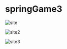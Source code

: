 # springGame3


![site](https://github.com/DEVspolaor/springGame3/assets/133894740/7d4d87a7-670e-4054-9c44-e824324a7764)




![site2](https://github.com/DEVspolaor/springGame3/assets/133894740/3aa9272a-9b40-44ad-8d3b-d4802438e2e1)


![site3](https://github.com/DEVspolaor/springGame3/assets/133894740/0cfe7038-887d-4bfb-86d3-49ed8e4e5aed)
